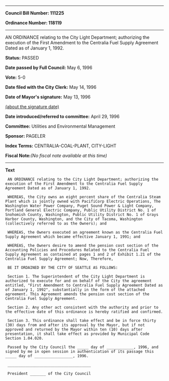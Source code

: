 

********

**Council Bill Number: 111225**
   
**Ordinance Number: 118119**
********

 AN ORDINANCE relating to the City Light Department; authorizing the execution of the First Amendment to the Centralia Fuel Supply Agreement Dated as of January 1, 1992.

**Status:** PASSED
   
**Date passed by Full Council:** May 6, 1996
   
**Vote:** 5-0
   
**Date filed with the City Clerk:** May 14, 1996
   
**Date of Mayor's signature:** May 13, 1996
   
[(about the signature date)](/~public/approvaldate.htm)
   
   
   
**Date introduced/referred to committee:** April 29, 1996
   
**Committee:** Utilities and Environmental Management
   
**Sponsor:** PAGELER
   
   
**Index Terms:** CENTRALIA-COAL-PLANT, CITY-LIGHT

**Fiscal Note:**_(No fiscal note available at this time)_

********

**Text**
   
```
 AN ORDINANCE relating to the City Light Department; authorizing the execution of the First Amendment to the Centralia Fuel Supply Agreement Dated as of January 1, 1992.

 WHEREAS, the City owns an eight percent share of the Centralia Steam Plant which is jointly owned with PacifiCorp Electric Operations, The Washington Water Power Company, Puget Sound Power & Light Company, Portland General Electric Company, Public Utility District No. 1 of Snohomish County, Washington, Public Utility District No. 1 of Grays Harbor County, Washington, and the City of Tacoma, Washington (collectively referred to as the Owners); and

 WHEREAS, the Owners executed an agreement known as the Centralia Fuel Supply Agreement which became effective January 1, 1991; and

 WHEREAS, the Owners desire to amend the pension cost section of the Accounting Policies and Procedures Related to the Centralia Fuel Supply Agreement as contained at pages 1 and 2 of Exhibit 1.21 of the Centralia Fuel Supply Agreement; Now, Therefore,

 BE IT ORDAINED BY THE CITY OF SEATTLE AS FOLLOWS:

 Section 1. The Superintendent of the City Light Department is authorized to execute for and on behalf of the City the agreement entitled, "First Amendment to Centralia Fuel Supply Agreement Dated as of January 1, 1992", substantially in the form of the attached agreement. This Agreement amends the pension cost section of the Centralia Fuel Supply Agreement.

 Section 2. Any other act consistent with the authority and prior to the effective date of this ordinance is hereby ratified and confirmed.

 Section 3. This ordinance shall take effect and be in force thirty (30) days from and after its approval by the Mayor, but if not approved and returned by the Mayor within ten (10) days after presentation, it shall take effect as provided by Municipal Code Section 1.04.020.

 Passed by the City Council the _____ day of ____________, 1996, and signed by me in open session in authentication of its passage this _____ day of _________________, 1996.

 _____________________________________

 President _______ of the City Council

```
